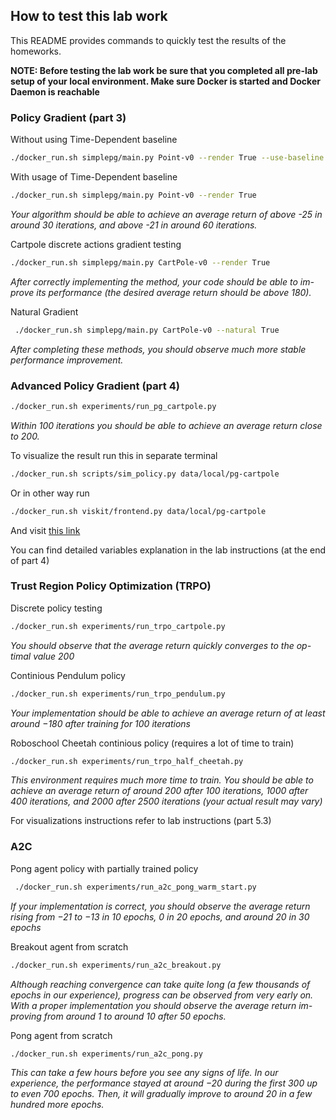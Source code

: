 ## How to test this lab work

This README provides commands to quickly test the results of the homeworks.

**NOTE: Before testing the lab work be sure that you completed all pre-lab setup of your local environment. Make sure Docker is started and Docker Daemon is reachable**

### Policy Gradient (part 3)

Without using Time-Dependent baseline

```bash
./docker_run.sh simplepg/main.py Point-v0 --render True --use-baseline False
```

With usage of Time-Dependent baseline

```bash
./docker_run.sh simplepg/main.py Point-v0 --render True
```

*Your algorithm should be able to achieve an average return of above -25 in around 30 iterations, and above -21 in around 60 iterations.*

Cartpole discrete actions gradient testing

```bash
./docker_run.sh simplepg/main.py CartPole-v0 --render True
```

*After correctly implementing the method, your code should be able to im- prove its performance (the desired average return should be above 180).*

Natural Gradient

```bash
 ./docker_run.sh simplepg/main.py CartPole-v0 --natural True
```

*After completing these methods, you should observe much more stable performance improvement.*

### Advanced Policy Gradient (part 4)

```bash
./docker_run.sh experiments/run_pg_cartpole.py
```

*Within 100 iterations you should be able to achieve an average return close to 200.*

To visualize the result run this in separate terminal

```bash
./docker_run.sh scripts/sim_policy.py data/local/pg-cartpole
```

Or in other way run

```bash
./docker_run.sh viskit/frontend.py data/local/pg-cartpole
```

And visit [this link](http://localhost:5000/)

You can find detailed variables explanation in the lab instructions (at the end of part 4)

### Trust Region Policy Optimization (TRPO)

Discrete policy testing

```bash
./docker_run.sh experiments/run_trpo_cartpole.py
```

*You should observe that the average return quickly converges to the op- timal value 200*

Continious Pendulum policy

```bash
./docker_run.sh experiments/run_trpo_pendulum.py
```

*Your implementation should be able to achieve an average return of at least around −180 after training for 100 iterations*

Roboschool Cheetah continious policy (requires a lot of time to train)

```bash
./docker_run.sh experiments/run_trpo_half_cheetah.py
```

*This environment requires much more time to train. You should be able to achieve an average return of around 200 after 100 iterations, 1000 after 400 iterations, and 2000 after 2500 iterations (your actual result may vary)*

For visualizations instructions refer to lab instructions (part 5.3)

### A2C

Pong agent policy with partially trained policy

```bash
 ./docker_run.sh experiments/run_a2c_pong_warm_start.py
```

*If your implementation is correct, you should observe the average return rising from −21 to −13 in 10 epochs, 0 in 20 epochs, and around 20 in 30 epochs*

Breakout agent from scratch

```bash
./docker_run.sh experiments/run_a2c_breakout.py
```

*Although reaching convergence can take quite long (a few thousands of epochs in our experience), progress can be observed from very early on. With a proper implementation you should observe the average return im- proving from around 1 to around 10 after 50 epochs.*

Pong agent from scratch

```bash
./docker_run.sh experiments/run_a2c_pong.py
```

*This can take a few hours before you see any signs of life. In our experience, the performance stayed at around −20 during the first 300 up to even 700 epochs. Then, it will gradually improve to around 20 in a few hundred more epochs.*




